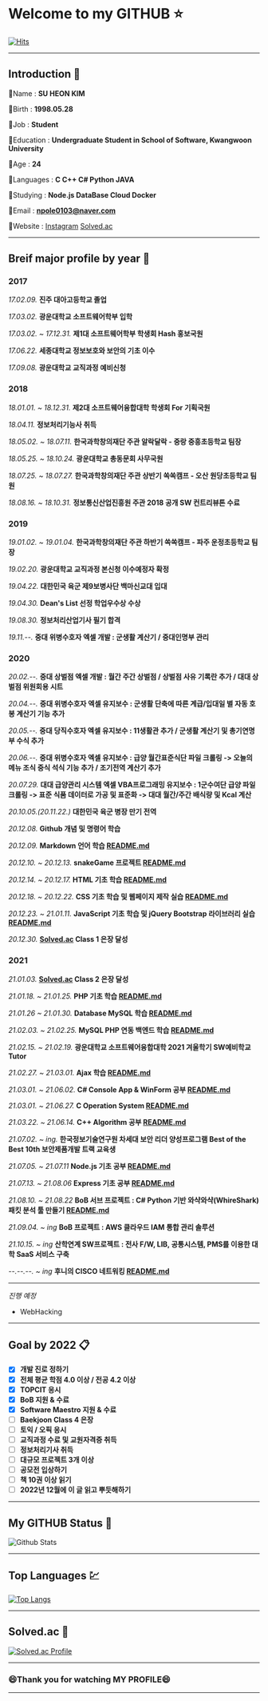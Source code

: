 # Welcome to my GITHUB :star:

[![Hits](https://hits.seeyoufarm.com/api/count/incr/badge.svg?url=https%3A%2F%2Fgithub.com%2Fnpole0103&count_bg=%2318E539&title_bg=%23000000&icon=github.svg&icon_color=%23E7E7E7&title=Visitor&edge_flat=false)](https://github.com/npole0103)

---
## Introduction :bust_in_silhouette:

💬Name : **SU HEON KIM**

💬Birth : **1998.05.28**

💬Job : **Student**

💬Education : **Undergraduate Student in School of Software, Kwangwoon University**

💬Age : **24**

💬Languages : **C C++ C# Python JAVA**

💬Studying : **Node.js DataBase Cloud Docker**

💬Email : **npole0103@naver.com**

💬Website : [Instagram](http://instagram.com/ssu.__.hxxn_) [Solved.ac](http://solved.ac/npole0103)

---
## Breif major profile by year 📅
### 2017

*17.02.09.* **진주 대아고등학교 졸업**

*17.03.02.* **광운대학교 소프트웨어학부 입학**

*17.03.02. ~ 17.12.31.* **제1대 소프트웨어학부 학생회 Hash 홍보국원**

*17.06.22.* **세종대학교 정보보호와 보안의 기초 이수**

*17.09.08.* **광운대학교 교직과정 예비신청**

### 2018

*18.01.01. ~ 18.12.31.* **제2대 소프트웨어융합대학 학생회 For 기획국원**

*18.04.11.* **정보처리기능사 취득**

*18.05.02. ~ 18.07.11.* **한국과학창의재단 주관 알락달락 - 중랑 중흥초등학교 팀장**

*18.05.25. ~ 18.10.24.* **광운대학교 총동문회 사무국원**

*18.07.25. ~ 18.07.27.* **한국과학창의재단 주관 상반기 쏙쏙캠프 - 오산 원당초등학교 팀원**

*18.08.16. ~ 18.10.31.* **정보통신산업진흥원 주관 2018 공개 SW 컨트리뷰톤 수료**

### 2019

*19.01.02. ~ 19.01.04.* **한국과학창의재단 주관 하반기 쏙쏙캠프 - 파주 운정초등학교 팀장**

*19.02.20.* **광운대학교 교직과정 본신청 이수예정자 확정**

*19.04.22.* **대한민국 육군 제9보병사단 백마신교대 입대**

*19.04.30.* **Dean's List 선정 학업우수상 수상**

*19.08.30.* **정보처리산업기사 필기 합격**

*19.11.--.* **중대 위병수호자 엑셀 개발 : 군생활 계산기 / 중대인명부 관리**

### 2020

*20.02.--.* **중대 상벌점 엑셀 개발 : 월간 주간 상벌점 / 상벌점 사유 기록란 추가 / 대대 상벌점 위원회용 시트**

*20.04.--.* **중대 위병수호자 엑셀 유지보수 : 군생활 단축에 따른 계급/입대일 별 자동 호봉 계산기 기능 추가**

*20.05.--.* **중대 당직수호자 엑셀 유지보수 : 11생활관 추가 / 군생활 계산기 및 총기연명부 수식 추가**

*20.06.--.* **중대 위병수호자 엑셀 유지보수 : 급양 월간표준식단 파일 크롤링 -> 오늘의 메뉴 조식 중식 석식 기능 추가 / 조기전역 계산기 추가**

*20.07.29.* **대대 급양관리 시스템 엑셀 VBA프로그래밍 유지보수 : 1군수여단 급양 파일 크롤링 -> 표준 식품 데이터로 가공 및 표준화 -> 대대 월간/주간 배식량 및 Kcal 계산**

*20.10.05.(20.11.22.)* **대한민국 육군 병장 만기 전역**

*20.12.08.* **Github 개념 및 명령어 학습**

*20.12.09.* **Markdown 언어 학습 [README.md](https://github.com/npole0103/markdownDocs)** 

*20.12.10. ~ 20.12.13.* **snakeGame 프로젝트 [README.md](https://github.com/npole0103/snakeGame)**

*20.12.14. ~ 20.12.17.* **HTML 기초 학습 [README.md](https://github.com/npole0103/htmlStudy)**

*20.12.18. ~ 20.12.22.* **CSS 기초 학습 및 웹페이지 제작 실습 [README.md](https://github.com/npole0103/cssStudy)**

*20.12.23. ~ 21.01.11.* **JavaScript 기초 학습 및 jQuery Bootstrap 라이브러리 실습 [README.md](https://github.com/npole0103/jsStudy)**

*20.12.30.* **[Solved.ac](https://solved.ac/npole0103) Class 1 은장 달성**

### 2021

*21.01.03.* **[Solved.ac](https://solved.ac/npole0103) Class 2 은장 달성**

*21.01.18. ~ 21.01.25.* **PHP 기초 학습 [README.md](https://github.com/npole0103/phpStudy)**

*21.01.26 ~ 21.01.30.* **Database MySQL 학습 [README.md](https://github.com/npole0103/mysqlStudy)**

*21.02.03. ~ 21.02.25.* **MySQL PHP 연동 백엔드 학습 [README.md](https://github.com/npole0103/phpMysqlStudy)**

*21.02.15. ~ 21.02.19.* **광운대학교 소프트웨어융합대학 2021 겨울학기 SW예비학교 Tutor**

*21.02.27. ~ 21.03.01.* **Ajax 학습 [README.md](https://github.com/npole0103/ajaxStudy)**

*21.03.01. ~ 21.06.02.* **C# Console App & WinForm 공부 [README.md](https://github.com/npole0103/cSharpStudy)**

*21.03.01. ~ 21.06.27.* **C Operation System [README.md](https://github.com/npole0103/osStudy)**

*21.03.22. ~ 21.06.14.* **C++ Algorithm 공부 [README.md](https://github.com/npole0103/algoStudy)**

*21.07.02. ~ ing.* **한국정보기술연구원 차세대 보안 리더 양성프로그램 Best of the Best 10th 보안제품개발 트랙 교육생**

*21.07.05. ~ 21.07.11* **Node.js 기초 공부 [README.md](https://github.com/npole0103/nodejsStudy)**

*21.07.13. ~ 21.08.06* **Express 기초 공부 [README.md](https://github.com/npole0103/expressStudy)**

*21.08.10. ~ 21.08.22* **BoB 서브 프로젝트 : C# Python 기반 와샥와샥(WhireShark) 패킷 분석 툴 만들기 [README.md](https://github.com/npole0103/WaSharkWaShark)**

*21.09.04. ~ ing* **BoB 프로젝트 : AWS 클라우드 IAM 통합 관리 솔루션**

*21.10.15. ~ ing* **산학연계 SW프로젝트 : 전사 F/W, LIB, 공통시스템, PMS를 이용한 대학 SaaS 서비스 구축**

*--.--.--. ~ ing* **후니의 CISCO 네트워킹 [README.md](https://github.com/npole0103/networkStudy)**

---

*진행 예정*
- WebHacking

---
## Goal by 2022 📋

- [x] **개발 진로 정하기**
- [x] **전체 평균 학점 4.0 이상 / 전공 4.2 이상**
- [x] **TOPCIT 응시**
- [x] **BoB 지원 & 수료**
- [x] **Software Maestro 지원 & 수료**
- [ ] **Baekjoon Class 4 은장**
- [ ] **토익 / 오픽 응시**
- [ ] **교직과정 수료 및 교원자격증 취득**
- [ ] **정보처리기사 취득**
- [ ] **대규모 프로젝트 3개 이상**
- [ ] **공모전 입상하기**
- [ ] **책 10권 이상 읽기**
- [ ] **2022년 12월에 이 글 읽고 뿌듯해하기**

---
## My GITHUB Status :book:
![Github Stats](https://github-readme-stats.vercel.app/api?username=npole0103&show_icons=true)

---
## Top Languages :chart:
[![Top Langs](https://github-readme-stats.vercel.app/api/top-langs/?username=npole0103&layout=compact)](https://github.com/anuraghazra/github-readme-stats)

---

## Solved.ac 🥇
[![Solved.ac Profile](http://mazassumnida.wtf/api/v2/generate_badge?boj=npole0103 )](https://solved.ac/npole0103/)

---

### **😄Thank you for watching MY PROFILE😄**

---
<!--
**npole0103/npole0103** is a ✨ _special_ ✨ repository because its `README.md` (this file) appears on your GitHub profile.

Here are some ideas to get you started:

- 🔭 I’m currently working on ...
- 🌱 I’m currently learning ...
- 👯 I’m looking to collaborate on ...
- 🤔 I’m looking for help with ...
- 💬 Ask me about ...
- 📫 How to reach me: ...
- 😄 Pronouns: ...
- ⚡ Fun fact: ...
-->
